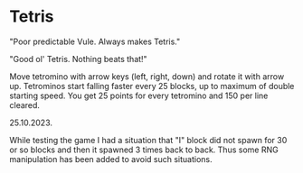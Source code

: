 # Tetris
"Poor predictable Vule. Always makes Tetris."

"Good ol' Tetris. Nothing beats that!"

Move tetromino with arrow keys (left, right, down) and rotate it with arrow up.
Tetrominos start falling faster every 25 blocks, up to maximum of double starting speed.
You get 25 points for every tetromino and 150 per line cleared.

25.10.2023.

While testing the game I had a situation that "I" block did not spawn for 30 or so blocks and then it spawned 3 times back to back.
Thus some RNG manipulation has been added to avoid such situations.
